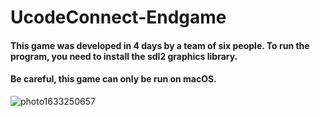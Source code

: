 ﻿# UcodeConnect-Endgame

<h4>This game was developed in 4 days by a team of six people. To run the program, you need to install the sdl2 graphics library.</h4>
<h4>Be careful, this game can only be run on macOS.</h4>

![photo1633250657](https://user-images.githubusercontent.com/92023832/137321319-c6aec6a6-ee34-4fad-83f8-7ec2f9e15f54.jpeg)

